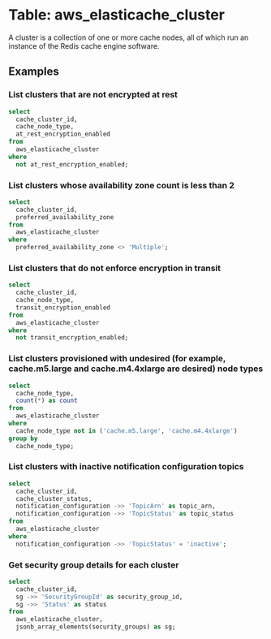# Table: aws_elasticache_cluster

A cluster is a collection of one or more cache nodes, all of which run an instance of the Redis cache engine software.

## Examples

### List clusters that are not encrypted at rest

```sql
select
  cache_cluster_id,
  cache_node_type,
  at_rest_encryption_enabled
from
  aws_elasticache_cluster
where
  not at_rest_encryption_enabled;
```


### List clusters whose availability zone count is less than 2

```sql
select
  cache_cluster_id,
  preferred_availability_zone
from
  aws_elasticache_cluster
where
  preferred_availability_zone <> 'Multiple';
```


### List clusters that do not enforce encryption in transit

```sql
select
  cache_cluster_id,
  cache_node_type,
  transit_encryption_enabled
from
  aws_elasticache_cluster
where
  not transit_encryption_enabled;
```


### List clusters provisioned with undesired (for example, cache.m5.large and cache.m4.4xlarge are desired) node types

```sql
select
  cache_node_type,
  count(*) as count
from
  aws_elasticache_cluster
where
  cache_node_type not in ('cache.m5.large', 'cache.m4.4xlarge')
group by
  cache_node_type;
```


### List clusters with inactive notification configuration topics

```sql
select
  cache_cluster_id,
  cache_cluster_status,
  notification_configuration ->> 'TopicArn' as topic_arn,
  notification_configuration ->> 'TopicStatus' as topic_status
from
  aws_elasticache_cluster
where
  notification_configuration ->> 'TopicStatus' = 'inactive';
```


### Get security group details for each cluster

```sql
select
  cache_cluster_id,
  sg ->> 'SecurityGroupId' as security_group_id,
  sg ->> 'Status' as status
from
  aws_elasticache_cluster,
  jsonb_array_elements(security_groups) as sg;
```